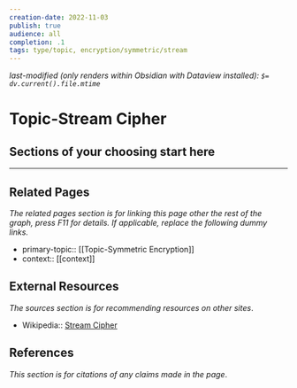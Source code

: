 ```yaml
---
creation-date: 2022-11-03
publish: true
audience: all
completion: .1
tags: type/topic, encryption/symmetric/stream
---
```

*last-modified (only renders within Obsidian with Dataview installed): `$= dv.current().file.mtime`*
# Topic-Stream Cipher

## Sections of your choosing start here

---
## Related Pages
*The related pages section is for linking this page other the rest of the graph, press F11 for details. If applicable, replace the following dummy links.*
- primary-topic:: [[Topic-Symmetric Encryption]]
- context:: \[\[context\]\]

## External Resources
*The sources section is for recommending resources on other sites*.
- Wikipedia:: [Stream Cipher](https://en.wikipedia.org/wiki/Stream_cipher)

## References
*This section is for citations of any claims made in the page*.